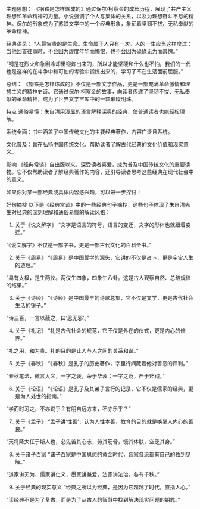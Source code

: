 主题思想：
《钢铁是怎样炼成的》通过保尔·柯察金的成长历程，展现了共产主义理想和革命精神的力量。小说强调了个人与集体的关系，以及为理想奋斗不息的精神。保尔的形象成为了苏联文学中的一个经典形象，象征着坚韧不拔、无私奉献的革命精神。

经典语录：
“人最宝贵的是生命。生命属于人只有一次。人的一生应当这样度过：当他回首往事时，不会因为虚度年华而悔恨，也不会因为碌碌无为而羞愧。”

“钢是在烈火和急剧冷却里锻炼出来的，所以才能坚硬和什么也不怕。我们的一代也是这样的在斗争中和可怕的考验中锻炼出来的，学习了不在生活面前屈服。”

总结：
《钢铁是怎样炼成的》不仅是一部文学作品，更是一部充满革命激情和理想主义的精神史诗。它通过保尔·柯察金的故事，向读者传递了坚韧不拔、无私奉献的革命精神，成为了世界文学宝库中的一颗璀璨明珠。





特点
通俗易懂：朱自清用浅显的语言解释深奥的经典，使普通读者也能轻松理解。

系统全面：书中涵盖了中国传统文化的主要经典著作，内容广泛且系统。

文化普及：旨在弘扬中国传统文化，帮助读者了解古代经典的文化价值和现实意义。

影响
《经典常谈》自出版以来，深受读者喜爱，成为普及中国传统文化的重要读物。它不仅帮助读者了解经典著作的内容，还引导读者思考这些经典在现代社会中的意义。

如果你对某一部经典或具体内容感兴趣，可以进一步探讨！

好句摘抄
以下是《经典常谈》中的一些经典句子摘抄，这些句子体现了朱自清先生对经典的深刻理解和通俗易懂的解读风格：

1. 关于《说文解字》
“文字是语言的符号，语言的变迁，文字的形体也就跟着变迁。”

“《说文解字》不仅是一部字书，更是一部古代文化的百科全书。”

2. 关于《周易》
“《周易》是中国哲学的源头，它讲的不仅是占卜，更是宇宙人生的道理。”

“易有太极，是生两仪。两仪生四象，四象生八卦。这是古人观察自然、总结规律的结果。”

3. 关于《诗经》
“《诗经》是中国最早的诗歌总集，它不仅是文学，更是古代社会生活的镜子。”

“诗三百，一言以蔽之，曰‘思无邪’。”

4. 关于《礼记》
“礼是古代社会的规范，它不仅是外在的仪式，更是内心的修养。”

“礼之用，和为贵。礼的目的是让人与人之间的关系和谐。”

5. 关于《春秋》
“《春秋》是孔子的历史著作，字里行间藏着他对善恶的评判。”

“春秋笔法，微言大义，一字之褒，荣于华衮；一字之贬，严于斧钺。”

6. 关于《论语》
“《论语》是孔子及其弟子言行的记录，它不仅是儒家的经典，更是为人处世的指南。”

“学而时习之，不亦说乎？有朋自远方来，不亦乐乎？”

7. 关于《孟子》
“孟子讲‘性善’，认为人性本善，教育的目的就是唤醒人内心的善良。”

“天将降大任于斯人也，必先苦其心志，劳其筋骨，饿其体肤，空乏其身。”

8. 关于诸子百家
“诸子百家是中国思想的黄金时代，各家各派都有自己的独到见解。”

“道家讲无为，儒家讲仁义，墨家讲兼爱，法家讲法治，各有千秋。”

9. 关于经典的现实意义
“经典之所以为经典，是因为它超越了时代，直指人心。”

“读经典不是为了复古，而是为了从古人的智慧中找到解决现实问题的钥匙。”